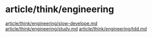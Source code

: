# article/think/engineering

[article/think/engineering/slow-develope.md](slow-develope.md)
[article/think/engineering/study.md](study.md)
[article/think/engineering/tdd.md](tdd.md)
